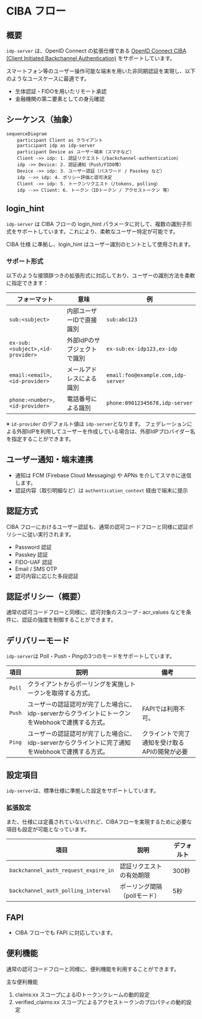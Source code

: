 # CIBA フロー

## 概要

`idp-server` は、OpenID Connect
の拡張仕様である [OpenID Connect CIBA (Client Initiated Backchannel Authentication)](https://openid.net/specs/openid-client-initiated-backchannel-authentication-core-1_0.html)
をサポートしています。

スマートフォン等のユーザー操作可能な端末を用いた非同期認証を実現し、以下のようなユースケースに最適です。

- 生体認証・FIDOを用いたリモート承認
- 金融機関の第二要素としての身元確認

## シーケンス（抽象）

```mermaid
sequenceDiagram
    participant Client as クライアント
    participant idp as idp-server
    participant Device as ユーザー端末（スマホなど）
    Client ->> idp: 1. 認証リクエスト（/backchannel-authentication）
    idp ->> Device: 2. 認証通知（Push/FIDO等）
    Device ->> idp: 3. ユーザー認証（パスワード / Passkey など）
    idp -->> idp: 4. ポリシー評価と認可決定
    Client ->> idp: 5. トークンリクエスト（/tokens, polling）
    idp -->> Client: 6. トークン（IDトークン / アクセストークン 等）
```

## login_hint

`idp-server` は CIBA フローの login_hint パラメータに対して、複数の識別子形式をサポートしています。これにより、柔軟なユーザー特定が可能です。

CIBA 仕様 に準拠し、login_hint はユーザー識別のヒントとして使用されます。

### サポート形式

以下のような接頭辞つきの拡張形式に対応しており、ユーザーの識別方法を柔軟に指定できます：

| フォーマット                           | 意味              | 例                                  |
|----------------------------------|-----------------|------------------------------------|
| `sub:<subject>`                  | 内部ユーザーIDで直接識別   | `sub:abc123`                       |
| `ex-sub:<subject>,<id-provider>` | 外部IdPのサブジェクトで識別 | `ex-sub:ex-idp123,ex-idp`          |
| `email:<email>,<id-provider>`    | メールアドレスによる識別    | `email:foo@example.com,idp-server` |
| `phone:<number>,<id-provider>`   | 電話番号による識別       | `phone:09012345678,idp-server`     |

※ `id-provider` のデフォルト値は `idp-server`となります。 フェデレーションによる外部IdPを利用してユーザーを作成している場合は、外部IdPプロバイダー名を指定することができます。

## ユーザー通知・端末連携

- 通知は FCM (Firebase Cloud Messaging) や APNs を介してスマホに送信します。
- 認証内容（取引明細など）は `authentication_context` 経由で端末に提示

## 認証方式

CIBA フローにおけるユーザー認証も、通常の認可コードフローと同様に認証ポリシーに従い実行されます。

- Password 認証
- Passkey 認証
- FIDO-UAF 認証
- Email / SMS OTP
- 認可内容に応じた多段認証

## 認証ポリシー（概要）

通常の認可コードフローと同様に、認可対象のスコープ・acr_values などを条件に、認証の強度を制御することができます。

## デリバリーモード

`idp-server`は Poll・Push・Pingの3つのモードをサポートしています。

| 項目     | 説明                                                       | 備考                       |
|--------|----------------------------------------------------------|--------------------------|
| `Poll` | クライアントからポーリングを実施しトークンを取得する方式。                            |                          |
| `Push` | ユーザーの認証認可が完了した場合に、idp-serverからクライントにトークンをWebhookで連携する方式。 | FAPIでは利用不可。              |
| `Ping` | ユーザーの認証認可が完了した場合に、idp-serverからクライントに完了通知をWebhookで連携する方式。 | クライントで完了通知を受け取るAPIの開発が必要 |

## 設定項目

`idp-server`は、標準仕様に準拠した設定をサポートしています。

### 拡張設定

また、仕様には定義されていないけれど、CIBAフローを実現するために必要な項目も設定が可能となっています。

| 項目                                   | 説明               | デフォルト |
|--------------------------------------|------------------|-------|
| `backchannel_auth_request_expire_in` | 認証リクエストの有効期限     | 300秒  |
| `backchannel_auth_polling_interval`  | ポーリング間隔（pollモード） | 5秒    |

## FAPI

- CIBA フローでも FAPI に対応しています。

## 便利機能

通常の認可コードフローと同様に、便利機能を利用することができます。

主な便利機能

1. claims:xx スコープによるIDトークンクレームの動的設定
2. verified_claims:xx スコープによるアクセストークンのプロパティの動的設定

